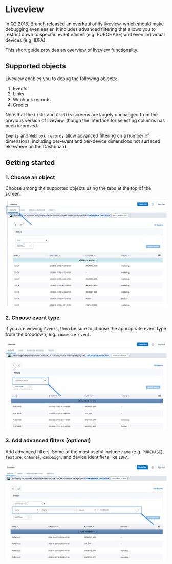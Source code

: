 # Liveview

In Q2 2018, Branch released an overhaul of its liveview, which should make debugging even easier. It includes advanced filtering that allows you to restrict down to specific event names (e.g. PURCHASE) and even individual devices (e.g. IDFA).

This short guide provides an overview of liveview functionality.

## Supported objects

Liveview enables you to debug the following objects:

1. Events
2. Links
3. Webhook records
4. Credits

Note that the `Links` and `Credits` screens are largely unchanged from the previous version of liveview, though the interface for selecting columns has been improved.

`Events` and `Webhook records` allow advanced filtering on a number of dimensions, including per-event and per-device dimensions not surfaced elsewhere on the Dashboard.

## Getting started

### 1. Choose an object

Choose among the supported objects using the tabs at the top of the screen.

  ![liveview object](/img/pages/exports/pba-liveview/liveview-object.png)

### 2. Choose event type

If you are viewing `Events`, then be sure to choose the appropriate event type from the dropdown, e.g. `commerce event`.

  ![liveview filter on name](/img/pages/exports/pba-liveview/liveview-filter-topic.png)

### 3. Add advanced filters (optional)

Add advanced filters. Some of the most useful include `name` (e.g. `PURCHASE`), `feature`, `channel`, `campaign`, and device identifiers like `IDFA`.

  ![liveview filter on name](/img/pages/exports/pba-liveview/liveview-filter-name.png)

